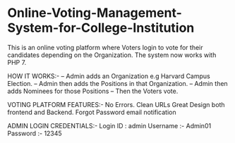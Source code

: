# Online-Voting-Management-System-for-College-Institution
This is an online voting platform where Voters login to vote for their candidates depending on the Organization. The system now works with PHP 7.

HOW IT WORKS:-
– Admin adds an Organization e.g Harvard Campus Election.
– Admin then adds the Positions in that Organization.
– Admin then adds Nominees for those Positions
– Then the Voters vote.

VOTING PLATFORM FEATURES:-
No Errors.
Clean URLs
Great Design both frontend and Backend.
Forgot Password email notification

ADMIN LOGIN CREDENTIALS:-
Login ID : admin
Username :- Admin01
Password :- 12345
